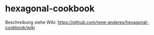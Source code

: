 # hexagonal-cookbook

Beschreibung siehe Wiki: https://github.com/rene-anderes/hexagonal-cookbook/wiki

